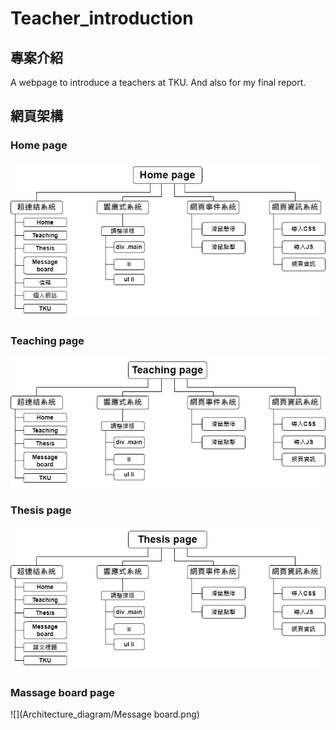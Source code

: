 # Teacher_introduction

## 專案介紹
A webpage to introduce a teachers at TKU.
And also for my final report.

## 網頁架構
### Home page
![](Architecture_diagram/Home.png)

### Teaching page
![](Architecture_diagram/Teaching.png)

### Thesis page
![](Architecture_diagram/Thesis.png)

### Massage board page
![](Architecture_diagram/Message board.png)
